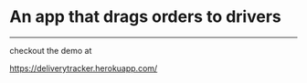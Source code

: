 # An app that drags orders to drivers

<hr />

checkout the demo at

https://deliverytracker.herokuapp.com/

